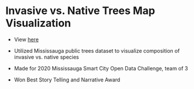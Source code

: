 # Invasive vs. Native Trees Map Visualization

- View [here](https://public.tableau.com/app/profile/melanie.zakarian#!/vizhome/TreeBiodiversityinMississauga/TreeBiodiversity)

- Utilized Mississauga public trees dataset to visualize composition of invasive vs. native species

- Made for 2020 Mississauga Smart City Open Data Challenge, team of 3

- Won Best Story Telling and Narrative Award

